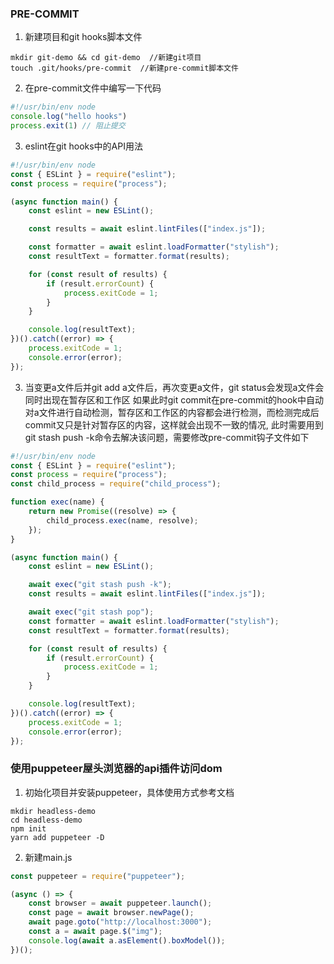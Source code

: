 ### PRE-COMMIT
1. 新建项目和git hooks脚本文件
```shell
mkdir git-demo && cd git-demo  //新建git项目
touch .git/hooks/pre-commit  //新建pre-commit脚本文件
```
2. 在pre-commit文件中编写一下代码
```javascript
#!/usr/bin/env node
console.log("hello hooks")
process.exit(1) // 阻止提交
```
3. eslint在git hooks中的API用法
```javascript
#!/usr/bin/env node
const { ESLint } = require("eslint");
const process = require("process");

(async function main() {
	const eslint = new ESLint();

	const results = await eslint.lintFiles(["index.js"]); 

	const formatter = await eslint.loadFormatter("stylish");
	const resultText = formatter.format(results);

	for (const result of results) {
		if (result.errorCount) {
			process.exitCode = 1;
		}
	}

	console.log(resultText);
})().catch((error) => {
	process.exitCode = 1;
	console.error(error);
});
```

3. 当变更a文件后并git add a文件后，再次变更a文件，git status会发现a文件会同时出现在暂存区和工作区
如果此时git commit在pre-commit的hook中自动对a文件进行自动检测，暂存区和工作区的内容都会进行检测，而检测完成后commit又只是针对暂存区的内容，这样就会出现不一致的情况, 此时需要用到 git stash push -k命令去解决该问题，需要修改pre-commit钩子文件如下
```javascript
#!/usr/bin/env node
const { ESLint } = require("eslint");
const process = require("process");
const child_process = require("child_process");

function exec(name) {
	return new Promise((resolve) => {
		child_process.exec(name, resolve);
	});
}

(async function main() {
	const eslint = new ESLint();

	await exec("git stash push -k"); 
	const results = await eslint.lintFiles(["index.js"]);

	await exec("git stash pop"); 
	const formatter = await eslint.loadFormatter("stylish");
	const resultText = formatter.format(results);

	for (const result of results) {
		if (result.errorCount) {
			process.exitCode = 1;
		}
	}

	console.log(resultText);
})().catch((error) => {
	process.exitCode = 1;
	console.error(error);
});
```

### 使用puppeteer屋头浏览器的api插件访问dom
1. 初始化项目并安装puppeteer，具体使用方式参考文档
```shell
mkdir headless-demo
cd headless-demo
npm init
yarn add puppeteer -D
```
2. 新建main.js
```js
const puppeteer = require("puppeteer");

(async () => {
	const browser = await puppeteer.launch();
	const page = await browser.newPage();
	await page.goto("http://localhost:3000");
	const a = await page.$("img");
	console.log(await a.asElement().boxModel());
})();
```